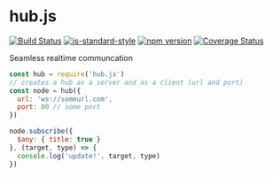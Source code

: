 # hub.js
[![Build Status](https://travis-ci.org/vigour-io/z.svg?branch=master)](https://travis-ci.org/vigour-io/hub.js)
[![js-standard-style](https://img.shields.io/badge/code%20style-standard-brightgreen.svg)](http://standardjs.com/)
[![npm version](https://badge.fury.io/js/hub.js.svg)](https://badge.fury.io/js/hub.js)
[![Coverage Status](https://coveralls.io/repos/github/vigour-io/hub.js/badge.svg?branch=master)](https://coveralls.io/github/vigour-io/hub?branch=master)

Seamless realtime communcation

```javascript
const hub = require('hub.js')
// creates a hub as a server and as a client (url and port)
const node = hub({
  url: 'ws://someurl.com',
  port: 80 // some port
})

node.subscribe({
  $any: { title: true }
}, (target, type) => {
  console.log('update!', target, type)
})
```

